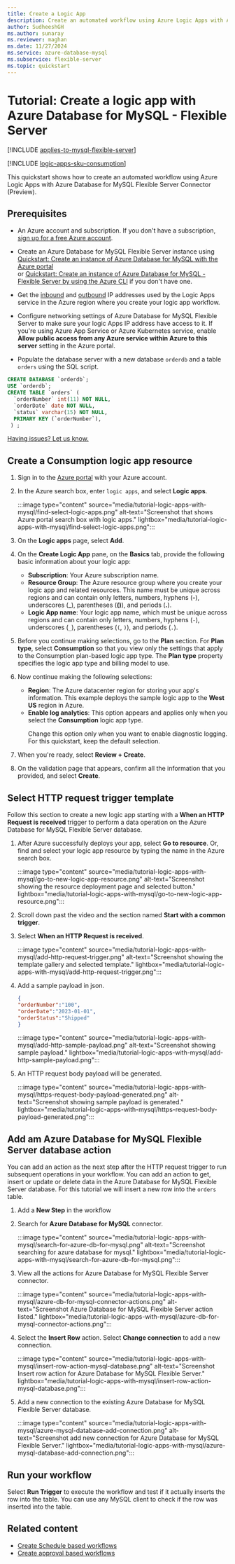 ```yaml
---
title: Create a Logic App
description: Create an automated workflow using Azure Logic Apps with Azure Database for MySQL - Flexible Server.
author: SudheeshGH
ms.author: sunaray
ms.reviewer: maghan
ms.date: 11/27/2024
ms.service: azure-database-mysql
ms.subservice: flexible-server
ms.topic: quickstart
---
```


# Tutorial: Create a logic app with Azure Database for MySQL - Flexible Server

[!INCLUDE [applies-to-mysql-flexible-server](../includes/applies-to-mysql-flexible-server.md)]

[!INCLUDE [logic-apps-sku-consumption](~/reusable-content/ce-skilling/azure/includes/logic-apps-sku-consumption.md)]

This quickstart shows how to create an automated workflow using Azure Logic Apps with Azure Database for MySQL Flexible Server Connector (Preview).

## Prerequisites

- An Azure account and subscription. If you don't have a subscription, [sign up for a free Azure account](https://azure.microsoft.com/free).

- Create an Azure Database for MySQL Flexible Server instance using [Quickstart: Create an instance of Azure Database for MySQL with the Azure portal](quickstart-create-server-portal.md) <br/> or [Quickstart: Create an instance of Azure Database for MySQL - Flexible Server by using the Azure CLI](quickstart-create-server-cli.md) if you don't have one.
- Get the [inbound](/azure/logic-apps/logic-apps-limits-and-config#inbound) and [outbound](/azure/logic-apps/logic-apps-limits-and-config#outbound) IP addresses used by the Logic Apps service in the Azure region where you create your logic app workflow.
- Configure networking settings of Azure Database for MySQL Flexible Server to make sure your logic Apps IP address have access to it. If you're using Azure App Service or Azure Kubernetes service, enable **Allow public access from any Azure service within Azure to this server** setting in the Azure portal.
-  Populate the database server with a new database `orderdb` and a table `orders` using the SQL script.

```sql
CREATE DATABASE `orderdb`;
USE `orderdb`;
CREATE TABLE `orders` (
  `orderNumber` int(11) NOT NULL,
  `orderDate` date NOT NULL,
  `status` varchar(15) NOT NULL,
  PRIMARY KEY (`orderNumber`),
 ) ;
```

[Having issues? Let us know.](https://github.com/MicrosoftDocs/azure-docs/issues)

## Create a Consumption logic app resource

1. Sign in to the [Azure portal](https://portal.azure.com) with your Azure account.

1. In the Azure search box, enter `logic apps`, and select **Logic apps**.

   :::image type="content" source="media/tutorial-logic-apps-with-mysql/find-select-logic-apps.png" alt-text="Screenshot that shows Azure portal search box with logic apps." lightbox="media/tutorial-logic-apps-with-mysql/find-select-logic-apps.png":::

1. On the **Logic apps** page, select **Add**.

1. On the **Create Logic App** pane, on the **Basics** tab, provide the following basic information about your logic app:
    - **Subscription**: Your Azure subscription name.
    -   **Resource Group**: The Azure resource group where you create your logic app and related resources. This name must be unique across regions and can contain only letters, numbers, hyphens (**-**), underscores (**_**), parentheses (**()**), and periods (**.**).
    -   **Logic App name**: Your logic app name, which must be unique across regions and can contain only letters, numbers, hyphens (`-`), underscores (`_`), parentheses (`(`, `)`), and periods (`.`).

1. Before you continue making selections, go to the **Plan** section. For **Plan type**, select **Consumption** so that you view only the settings that apply to the Consumption plan-based logic app type. The **Plan type** property specifies the logic app type and billing model to use.

1. Now continue making the following selections:

   - **Region**: The Azure datacenter region for storing your app's information. This example deploys the sample logic app to the **West US** region in Azure.
   - **Enable log analytics**: This option appears and applies only when you select the **Consumption** logic app type. <p><p>Change this option only when you want to enable diagnostic logging. For this quickstart, keep the default selection.

1. When you're ready, select **Review + Create**.

1. On the validation page that appears, confirm all the information that you provided, and select **Create**.

## Select HTTP request trigger template

Follow this section to create a new logic app starting with a **When an HTTP Request is received** trigger to perform a data operation on the Azure Database for MySQL Flexible Server database.

1. After Azure successfully deploys your app, select **Go to resource**. Or, find and select your logic app resource by typing the name in the Azure search box.

   :::image type="content" source="media/tutorial-logic-apps-with-mysql/go-to-new-logic-app-resource.png" alt-text="Screenshot showing the resource deployment page and selected button." lightbox="media/tutorial-logic-apps-with-mysql/go-to-new-logic-app-resource.png":::

1. Scroll down past the video and the section named **Start with a common trigger**.

1. Select **When an HTTP Request is received**.

   :::image type="content" source="media/tutorial-logic-apps-with-mysql/add-http-request-trigger.png" alt-text="Screenshot showing the template gallery and selected template." lightbox="media/tutorial-logic-apps-with-mysql/add-http-request-trigger.png":::

1. Add a sample payload in json.

     ```json
    {
    "orderNumber":"100",
    "orderDate":"2023-01-01",
    "orderStatus":"Shipped"
    }
    ```

   :::image type="content" source="media/tutorial-logic-apps-with-mysql/add-http-sample-payload.png" alt-text="Screenshot showing sample payload." lightbox="media/tutorial-logic-apps-with-mysql/add-http-sample-payload.png":::

1. An HTTP request body payload will be generated.

   :::image type="content" source="media/tutorial-logic-apps-with-mysql/https-request-body-payload-generated.png" alt-text="Screenshot showing sample payload is generated." lightbox="media/tutorial-logic-apps-with-mysql/https-request-body-payload-generated.png":::

## Add am Azure Database for MySQL Flexible Server database action

You can add an action as the next step after the HTTP request trigger to run subsequent operations in your workflow. You can add an action to get, insert or update or delete data in the Azure Database for MySQL Flexible Server database. For this tutorial we will insert a new row into the `orders` table.

1. Add a **New Step** in the workflow

1. Search for **Azure Database for MySQL** connector.

   :::image type="content" source="media/tutorial-logic-apps-with-mysql/search-for-azure-db-for-mysql.png" alt-text="Screenshot searching for azure database for mysql." lightbox="media/tutorial-logic-apps-with-mysql/search-for-azure-db-for-mysql.png":::

1. View all the actions for Azure Database for MySQL Flexible Server connector.

   :::image type="content" source="media/tutorial-logic-apps-with-mysql/azure-db-for-mysql-connector-actions.png" alt-text="Screenshot Azure Database for MySQL Flexible Server action listed." lightbox="media/tutorial-logic-apps-with-mysql/azure-db-for-mysql-connector-actions.png":::

1. Select the **Insert Row** action. Select **Change connection** to add a new connection.

   :::image type="content" source="media/tutorial-logic-apps-with-mysql/insert-row-action-mysql-database.png" alt-text="Screenshot Insert row action for Azure Database for MySQL Flexible Server." lightbox="media/tutorial-logic-apps-with-mysql/insert-row-action-mysql-database.png":::

1. Add a new connection to the existing Azure Database for MySQL Flexible Server database.

   :::image type="content" source="media/tutorial-logic-apps-with-mysql/azure-mysql-database-add-connection.png" alt-text="Screenshot add new connection for Azure Database for MySQL Flexible Server." lightbox="media/tutorial-logic-apps-with-mysql/azure-mysql-database-add-connection.png":::

## Run your workflow

Select **Run Trigger** to execute the workflow and test if it actually inserts the row into the table. You can use any MySQL client to check if the row was inserted into the table.

## Related content

- [Create Schedule based workflows](/azure/logic-apps/tutorial-build-schedule-recurring-logic-app-workflow)
- [Create approval based workflows](/azure/logic-apps/tutorial-process-mailing-list-subscriptions-workflow)
